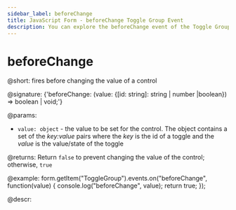 ```yaml
---
sidebar_label: beforeChange
title: JavaScript Form - beforeChange Toggle Group Event 
description: You can explore the beforeChange event of the Toggle Group control of Form in the documentation of the DHTMLX JavaScript UI library. Browse developer guides and API reference, try out code examples and live demos, and download a free 30-day evaluation version of DHTMLX Suite.
---
```


# beforeChange

@short: fires before changing the value of a control

@signature: {'beforeChange: (value: {[id: string]: string | number |boolean}) => boolean | void;'}

@params:
- `value: object` - the value to be set for the control. The object contains a set of the <i>key:value</i> pairs where the <i>key</i> is the id of a toggle and the <i>value</i> is the value/state of the toggle

@returns:
Return `false` to prevent changing the value of the control; otherwise, `true`

@example:
form.getItem("ToggleGroup").events.on("beforeChange", function(value) {
    console.log("beforeChange", value);
    return true;
});

@descr: